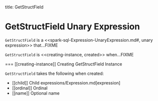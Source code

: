 title: GetStructField

# GetStructField Unary Expression

`GetStructField` is a <<spark-sql-Expression-UnaryExpression.md#, unary expression>> that...FIXME

`GetStructField` is <<creating-instance, created>> when...FIXME

=== [[creating-instance]] Creating GetStructField Instance

`GetStructField` takes the following when created:

* [[child]] Child expressions/Expression.md[expression]
* [[ordinal]] Ordinal
* [[name]] Optional name
